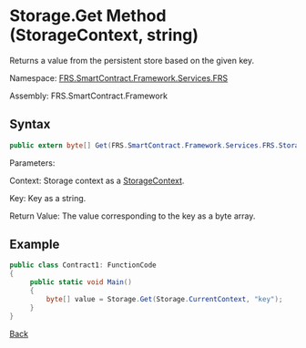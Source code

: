 # Storage.Get Method (StorageContext, string)

Returns a value from the persistent store based on the given key.

Namespace: [FRS.SmartContract.Framework.Services.FRS](../../FRS.md)

Assembly: FRS.SmartContract.Framework

## Syntax

```c#
public extern byte[] Get(FRS.SmartContract.Framework.Services.FRS.StorageContext context, string key)
```

Parameters:

Context: Storage context as a [StorageContext](../StorageContex.md).

Key: Key as a string.

Return Value: The value corresponding to the key as a byte array.

## Example

```c#
public class Contract1: FunctionCode
{
     public static void Main()
     {
         byte[] value = Storage.Get(Storage.CurrentContext, "key");
     }
}
```



[Back](../Storage.md)
